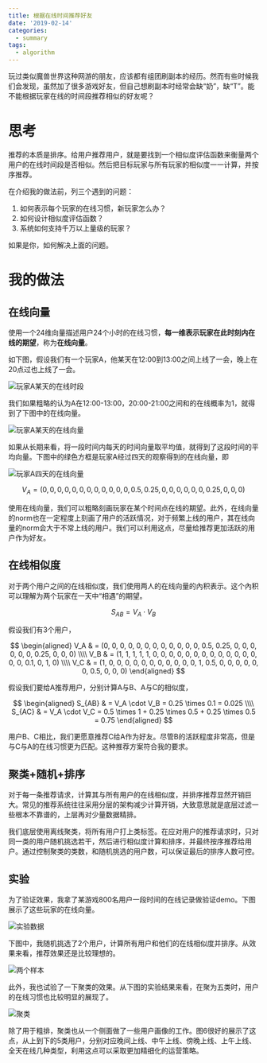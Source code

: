 ```yaml
---
title: 根据在线时间推荐好友
date: '2019-02-14'
categories:
  - summary
tags:
  - algorithm
---
```


玩过类似魔兽世界这种网游的朋友，应该都有组团刷副本的经历。然而有些时候我们会发现，虽然加了很多游戏好友，但自己想刷副本时经常会缺“奶”，缺“T”。能不能根据玩家在线的时间段推荐相似的好友呢？

# 思考
推荐的本质是排序。给用户推荐用户，就是要找到一个相似度评估函数来衡量两个用户的在线时间段是否相似。然后把目标玩家与所有玩家的相似度一一计算，并按序推荐。

在介绍我的做法前，列三个遇到的问题：

1. 如何表示每个玩家的在线习惯，新玩家怎么办？
2. 如何设计相似度评估函数？
3. 系统如何支持千万以上量级的玩家？

如果是你，如何解决上面的问题。

# 我的做法

## 在线向量

使用一个24维向量描述用户24个小时的在线习惯，**每一维表示玩家在此时刻内在线的期望**，称为**在线向量**。

如下图，假设我们有一个玩家A，他某天在12:00到13:00之间上线了一会，晚上在20点过也上线了一会。

![玩家A某天的在线时段](/image/friend-recommendation/online_vertor_1.png)

我们如果粗略的认为A在12:00-13:00，20:00-21:00之间和的在线概率为1，就得到了下图中的在线向量。

![玩家A某天的在线向量](/image/friend-recommendation/online_vertor_2.png)

如果从长期来看，将一段时间内每天的时间向量取平均值，就得到了这段时间的平均向量。下图中的绿色方框是玩家A经过四天的观察得到的在线向量，即

![玩家A四天的在线向量](/image/friend-recommendation/online_vertor_3.png)

$$ V_A = (0, 0, 0, 0, 0, 0, 0, 0, 0, 0, 0, 0, 0.5, 0.25, 0, 0, 0, 0, 0, 0, 0.25, 0, 0, 0) $$

使用在线向量，我们可以粗略刻画玩家在某个时间点在线的期望。此外，在线向量的norm也在一定程度上刻画了用户的活跃情况，对于频繁上线的用户，其在线向量的norm会大于不常上线的用户。我们可以利用这点，尽量给推荐更加活跃的用户作为好友。

## 在线相似度

对于两个用户之间的在线相似度，我们使用两人的在线向量的內积表示。这个內积可以理解为两个玩家在一天中“相遇”的期望。

$$ S_{AB} = V_A \cdot V_B $$

假设我们有3个用户，

$$
\begin{aligned}
V_A & = (0, 0, 0, 0, 0, 0, 0, 0, 0, 0, 0, 0, 0.5, 0.25, 0, 0, 0, 0, 0, 0, 0.25, 0, 0, 0) \\\\
V_B & = (1, 1, 1, 1, 1, 0, 0, 0, 0, 0, 0, 0, 0, 0, 0, 0, 0, 0, 0, 0, 0.1, 0, 1, 0) \\\\
V_C & = (1, 0, 0, 0, 0, 0, 0, 0, 0, 0, 0, 0, 1, 0.5, 0, 0, 0, 0, 0, 0, 0.5, 0, 0, 0)
\end{aligned}
$$

假设我们要给A推荐用户，分别计算A与B、A与C的相似度，

$$
\begin{aligned}
S_{AB} & = V_A \cdot V_B = 0.25 \times 0.1 = 0.025 \\\\
S_{AC} & = V_A \cdot V_C = 0.5 \times 1 + 0.25 \times 0.5 + 0.25 \times 0.5 = 0.75
\end{aligned}
$$

用户B、C相比，我们更愿意推荐C给A作为好友。尽管B的活跃程度非常高，但是与C与A的在线习惯更为匹配。这种推荐方案符合我的要求。

## 聚类+随机+排序

对于每一条推荐请求，计算其与所有用户的在线相似度，并排序推荐显然开销巨大。常见的推荐系统往往采用分层的架构减少计算开销，大致意思就是底层过滤一些根本不靠谱的，上层再对少量数据精排。

我们底层使用离线聚类，将所有用户打上类标签。在应对用户的推荐请求时，只对同一类的用户随机挑选若干，然后进行相似度计算和排序，并最终按序推荐给用户。通过控制聚类的类数，和随机挑选的用户数，可以保证最后的排序人数可控。

## 实验

为了验证效果，我拿了某游戏800名用户一段时间的在线记录做验证demo。下图展示了这些玩家的在线向量。

![实验数据](/image/friend-recommendation/data.png)

下图中，我随机挑选了2个用户，计算所有用户和他们的在线相似度并排序。从效果来看，推荐效果还是比较理想的。

![两个样本](/image/friend-recommendation/example.png)

此外，我也试验了一下聚类的效果。从下图的实验结果来看，在聚为五类时，用户的在线习惯也比较明显的展现了。

![聚类](/image/friend-recommendation/cluster.png)

除了用于粗排，聚类也从一个侧面做了一些用户画像的工作。图6很好的展示了这点，从上到下的5类用户，分别对应晚间上线、中午上线、傍晚上线、上午上线、全天在线几种类型，利用这点可以采取更加精细化的运营策略。
